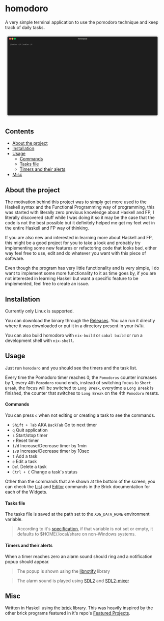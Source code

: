 # homodoro
A very simple terminal application to use the pomodoro technique and keep track of daily tasks.

<p align="center">
  <img alt="example usage of homodoro" src="./media/homodoro.gif">
</p>

## Contents
- [About the project](#about-the-project)
- [Installation](#installation)
- [Usage](#usage)
  - [Commands](#commands)
  - [Tasks file](#tasks-file)
  - [Timers and their alerts](#timers-and-their-alerts)
- [Misc](#misc)

## About the project
The motivation behind this project was to simply get more used to the Haskell syntax and the Functional Programming way of programming, this was started with literally zero previous knowledge about Haskell and FP, I literally discovered stuff while I was doing it so it may be the case that the code is not the best possible but it definitely helped me get my feet wet in the entire Haskell and FP way of thinking.

If you are also new and interested in learning more about Haskell and FP, this might be a good project for you to take a look and probably try implementing some new features or refactoring code that looks bad, either way feel free to use, edit and do whatever you want with this piece of software.

Even though the program has very little functionality and is very simple, I do want to implement some more functionality to it as time goes by, if you are not interested in learning Haskell but want a specific feature to be implemented, feel free to create an issue.

## Installation
Currently only Linux is supported.

You can download the binary through the [Releases](https://github.com/c0nradLC/homodoro/releases). You can run it directly where it was downloaded or put it in a directory present in your `PATH`.

You can also build homodoro with `nix-build` or `cabal build` or run a development shell with `nix-shell`.

## Usage
Just run `homodoro` and you should see the timers and the task list.

Every time the Pomodoro timer reaches 0, the `Pomodoros` counter increases by 1, every 4th `Pomodoro` round ends, instead of switching focus to `Short Break`, the focus will be switched to `Long Break`, everytime a `Long Break` is finished, the counter that switches to `Long Break` on the 4th `Pomodoro` resets.

#### Commands
You can press `c` when not editing or creating a task to see the commands.

- `Shift + Tab` AKA `BackTab` Go to next timer
- `q` Quit application
- `s` Start/stop timer
- `r` Reset timer
- `i/d` Increase/Decrease timer by 1min
- `I/D` Increase/Decrease timer by 10sec
- `t` Add a task
- `e` Edit a task
- `Del` Delete a task
- `Ctrl + C` Change a task's status

Other than the commands that are shown at the bottom of the screen, you can check the [List](https://hackage.haskell.org/package/brick-2.3.1/docs/Brick-Widgets-List.html#g:3) and [Editor](https://hackage.haskell.org/package/brick-2.3.1/docs/Brick-Widgets-Edit.html) commands in the Brick documentation for each of the Widgets.

#### Tasks file
The tasks file is saved at the path set to the `XDG_DATA_HOME` environment variable.
> According to it's [specification](https://specifications.freedesktop.org/basedir-spec/basedir-spec-latest.html), if that variable is not set or empty, it defaults to $HOME/.local/share on non-Windows systems.

#### Timers and their alerts
When a timer reaches zero an alarm sound should ring and a notification popup should appear.
  
> The popup is shown using the [libnotify](https://hackage.haskell.org/package/libnotify) library
  
> The alarm sound is played using [SDL2](https://hackage.haskell.org/package/sdl2) and [SDL2-mixer](https://hackage.haskell.org/package/sdl2-mixer)

## Misc
Written in Haskell using the [brick](https://github.com/jtdaugherty/brick) library. This was heavily inspired by the other brick programs featured in it's repo's [Featured Projects](https://github.com/jtdaugherty/brick#Featured-Projects).
